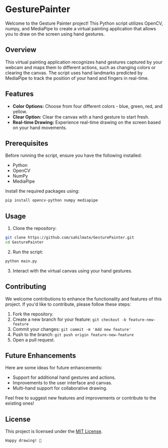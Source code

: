 # GesturePainter

Welcome to the Gesture Painter project! This Python script utilizes OpenCV, numpy, and MediaPipe to create a virtual painting application that allows you to draw on the screen using hand gestures.

## Overview

This virtual painting application recognizes hand gestures captured by your webcam and maps them to different actions, such as changing colors or clearing the canvas. The script uses hand landmarks predicted by MediaPipe to track the position of your hand and fingers in real-time.

## Features

- **Color Options:** Choose from four different colors - blue, green, red, and yellow.
- **Clear Option:** Clear the canvas with a hand gesture to start fresh.
- **Real-time Drawing:** Experience real-time drawing on the screen based on your hand movements.

## Prerequisites

Before running the script, ensure you have the following installed:

- Python
- OpenCV
- NumPy
- MediaPipe

Install the required packages using:

```bash
pip install opencv-python numpy mediapipe
```

## Usage

1. Clone the repository:

```bash
git clone https://github.com/sahilmate/GesturePainter.git
cd GesturePainter
```

2. Run the script:

```bash
python main.py
```

3. Interact with the virtual canvas using your hand gestures.

## Contributing

We welcome contributions to enhance the functionality and features of this project. If you'd like to contribute, please follow these steps:

1. Fork the repository.
2. Create a new branch for your feature: `git checkout -b feature-new-feature`
3. Commit your changes: `git commit -m 'Add new feature'`
4. Push to the branch: `git push origin feature-new-feature`
5. Open a pull request.

## Future Enhancements

Here are some ideas for future enhancements:

- Support for additional hand gestures and actions.
- Improvements to the user interface and canvas.
- Multi-hand support for collaborative drawing.

Feel free to suggest new features and improvements or contribute to the existing ones!

## License

This project is licensed under the [MIT License](LICENSE).

```
Happy drawing! 🎨
```
